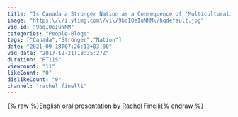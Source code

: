 ```yaml
---
title: "Is Canada a Stronger Nation as a Consequence of 'Multiculturalism'?"
image: "https:\/\/i.ytimg.com\/vi\/9bdIOeIuNNM\/hqdefault.jpg"
vid_id: "9bdIOeIuNNM"
categories: "People-Blogs"
tags: ["Canada","Stronger","Nation"]
date: "2021-09-18T07:26:13+03:00"
vid_date: "2017-12-21T18:35:27Z"
duration: "PT11S"
viewcount: "11"
likeCount: "0"
dislikeCount: "0"
channel: "rachel finelli"
---
```

{% raw %}English oral presentation by Rachel Finelli{% endraw %}
